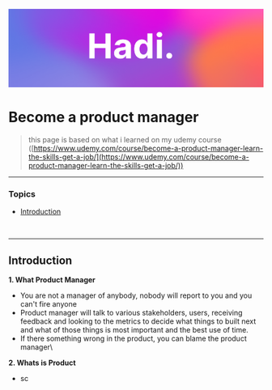 ![Hadi-Banner](../hadi-banner.png)

# Become a product manager

> this page is based on what i learned on my udemy course ([https://www.udemy.com/course/become-a-product-manager-learn-the-skills-get-a-job/](https://www.udemy.com/course/become-a-product-manager-learn-the-skills-get-a-job/))




---

### Topics

- [Introduction](#introduction)




<br>

----

## Introduction

**1. What Product Manager**
- You are not a manager of anybody, nobody will report to you and you can't fire anyone
- Product manager will talk to various stakeholders, users, receiving feedback and looking to the metrics to decide what things to built next and what of those things is most important and the best use of time.
- If there something wrong in the product, you can blame the product manager\

**2. Whats is Product**
- sc